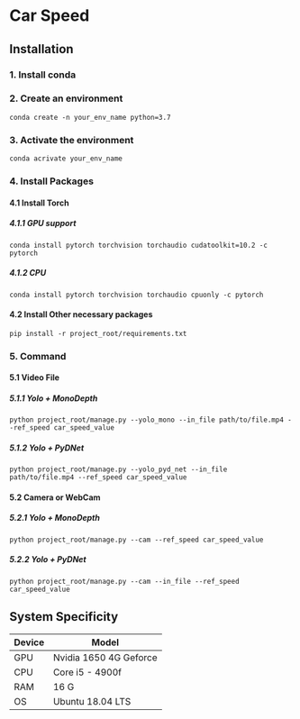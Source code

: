 # Car Speed

## Installation
### 1. Install conda
### 2. Create an environment
    
    conda create -n your_env_name python=3.7
### 3. Activate the environment
    conda acrivate your_env_name
### 4. Install Packages
#### 4.1 Install Torch
##### 4.1.1 GPU support
    conda install pytorch torchvision torchaudio cudatoolkit=10.2 -c pytorch
##### 4.1.2 CPU 
    conda install pytorch torchvision torchaudio cpuonly -c pytorch
#### 4.2 Install Other necessary packages
    pip install -r project_root/requirements.txt

### 5. Command
#### 5.1 Video File
##### 5.1.1 Yolo + MonoDepth
    python project_root/manage.py --yolo_mono --in_file path/to/file.mp4 --ref_speed car_speed_value
##### 5.1.2 Yolo + PyDNet
    python project_root/manage.py --yolo_pyd_net --in_file path/to/file.mp4 --ref_speed car_speed_value

#### 5.2 Camera or WebCam
##### 5.2.1 Yolo + MonoDepth
    python project_root/manage.py --cam --ref_speed car_speed_value
##### 5.2.2 Yolo + PyDNet
    python project_root/manage.py --cam --in_file --ref_speed car_speed_value

## System Specificity

| Device      | Model |
| ----------- | ----------- |
| GPU       | Nvidia 1650 4G Geforce|
| CPU   | Core i5 - 4900f|
| RAM   | 16 G|
| OS   | Ubuntu 18.04 LTS|






    